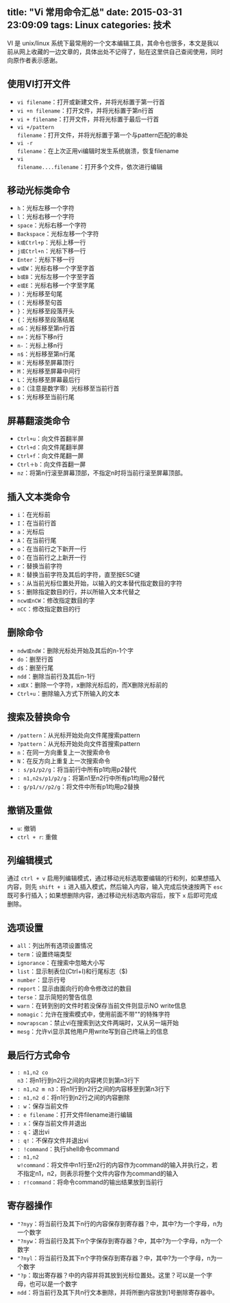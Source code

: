 title: "Vi 常用命令汇总"
date: 2015-03-31 23:09:09
tags: Linux
categories: 技术
---

VI 是 unix/linux 系统下最常用的一个文本编辑工具，其命令也很多，本文是我以前从网上收藏的一边文章的，具体出处不记得了，贴在这里供自己查阅使用，同时向原作者表示感谢。

<!-- more -->

## 使用VI打开文件 

- <code>vi filename</code>：打开或新建文件，并将光标置于第一行首 
- <code>vi +n filename</code>：打开文件，并将光标置于第n行首 
- <code>vi + filename</code>：打开文件，并将光标置于最后一行首 
- <code>vi +/pattern filename</code>：打开文件，并将光标置于第一个与pattern匹配的串处 
- <code>vi -r filename</code>：在上次正用vi编辑时发生系统崩溃，恢复filename 
- <code>vi filename....filename</code>：打开多个文件，依次进行编辑 

## 移动光标类命令

- <code>h</code>：光标左移一个字符 
- <code>l</code>：光标右移一个字符 
- <code>space</code>：光标右移一个字符 
- <code>Backspace</code>：光标左移一个字符 
- <code>k或Ctrl+p</code>：光标上移一行 
- <code>j或Ctrl+n</code>：光标下移一行 
- <code>Enter</code>：光标下移一行 
- <code>w或W</code>：光标右移一个字至字首 
- <code>b或B</code>：光标左移一个字至字首 
- <code>e或E</code>：光标右移一个字至字尾 
- <code>)</code>：光标移至句尾 
- <code>(</code>：光标移至句首 
- <code>}</code>：光标移至段落开头 
- <code>{</code>：光标移至段落结尾 
- <code>nG</code>：光标移至第n行首 
- <code>n+</code>：光标下移n行 
- <code>n-</code>：光标上移n行 
- <code>n$</code>：光标移至第n行尾 
- <code>H</code>：光标移至屏幕顶行 
- <code>M</code>：光标移至屏幕中间行 
- <code>L</code>：光标移至屏幕最后行 
- <code>0</code>：（注意是数字零）光标移至当前行首 
- <code>$</code>：光标移至当前行尾 

## 屏幕翻滚类命令 

- <code>Ctrl+u</code>：向文件首翻半屏 
- <code>Ctrl+d</code>：向文件尾翻半屏 
- <code>Ctrl+f</code>：向文件尾翻一屏 
- <code>Ctrl＋b</code>：向文件首翻一屏 
- <code>nz</code>：将第n行滚至屏幕顶部，不指定n时将当前行滚至屏幕顶部。 

## 插入文本类命令

- <code>i</code>：在光标前 
- <code>I</code>：在当前行首 
- <code>a</code>：光标后 
- <code>A</code>：在当前行尾 
- <code>o</code>：在当前行之下新开一行 
- <code>O</code>：在当前行之上新开一行 
- <code>r</code>：替换当前字符 
- <code>R</code>：替换当前字符及其后的字符，直至按ESC键 
- <code>s</code>：从当前光标位置处开始，以输入的文本替代指定数目的字符 
- <code>S</code>：删除指定数目的行，并以所输入文本代替之 
- <code>ncw或nCW</code>：修改指定数目的字 
- <code>nCC</code>：修改指定数目的行 

## 删除命令 

- <code>ndw或ndW</code>：删除光标处开始及其后的n-1个字 
- <code>do</code>：删至行首 
- <code>d$</code>：删至行尾 
- <code>ndd</code>：删除当前行及其后n-1行 
- <code>x或X</code>：删除一个字符，x删除光标后的，而X删除光标前的 
- <code>Ctrl+u</code>：删除输入方式下所输入的文本 

## 搜索及替换命令 

- <code>/pattern</code>：从光标开始处向文件尾搜索pattern 
- <code>?pattern</code>：从光标开始处向文件首搜索pattern 
- <code>n</code>：在同一方向重复上一次搜索命令 
- <code>N</code>：在反方向上重复上一次搜索命令 
- <code>: s/p1/p2/g</code>：将当前行中所有p1均用p2替代 
- <code>: n1,n2s/p1/p2/g</code>：将第n1至n2行中所有p1均用p2替代 
- <code>: g/p1/s//p2/g</code>：将文件中所有p1均用p2替换 

## 撤销及重做

- `u`: 撤销
- `ctrl + r`: 重做

## 列编辑模式

通过 `ctrl + v` 启用列编辑模式，通过移动光标选取要编辑的行和列，如果想插入内容，则先 `shift + i` 进入插入模式，然后输入内容，输入完成后快速按两下 `esc` 既可多行插入；如果想删除内容，通过移动光标选取内容后，按下 `x` 后即可完成删除。

## 选项设置 

- <code>all</code>：列出所有选项设置情况 
- <code>term</code>：设置终端类型 
- <code>ignorance</code>：在搜索中忽略大小写 
- <code>list</code>：显示制表位(Ctrl+I)和行尾标志（$) 
- <code>number</code>：显示行号 
- <code>report</code>：显示由面向行的命令修改过的数目 
- <code>terse</code>：显示简短的警告信息 
- <code>warn</code>：在转到别的文件时若没保存当前文件则显示NO write信息 
- <code>nomagic</code>：允许在搜索模式中，使用前面不带"\"的特殊字符 
- <code>nowrapscan</code>：禁止vi在搜索到达文件两端时，又从另一端开始 
- <code>mesg</code>：允许vi显示其他用户用write写到自己终端上的信息 

## 最后行方式命令 

- <code>: n1,n2 co n3</code>：将n1行到n2行之间的内容拷贝到第n3行下 
- <code>: n1,n2 m n3</code>：将n1行到n2行之间的内容移至到第n3行下 
- <code>: n1,n2 d</code>：将n1行到n2行之间的内容删除 
- <code>: w</code>：保存当前文件 
- <code>: e filename</code>：打开文件filename进行编辑 
- <code>: x</code>：保存当前文件并退出 
- <code>: q</code>：退出vi 
- <code>: q!</code>：不保存文件并退出vi 
- <code>: !command</code>：执行shell命令command 
- <code>: n1,n2 w!command</code>：将文件中n1行至n2行的内容作为command的输入并执行之，若不指定n1，n2，则表示将整个文件内容作为command的输入 
- <code>: r!command</code>：将命令command的输出结果放到当前行 

## 寄存器操作 

- <code>"?nyy</code>：将当前行及其下n行的内容保存到寄存器？中，其中?为一个字母，n为一个数字 
- <code>"?nyw</code>：将当前行及其下n个字保存到寄存器？中，其中?为一个字母，n为一个数字 
- <code>"?nyl</code>：将当前行及其下n个字符保存到寄存器？中，其中?为一个字母，n为一个数字 
- <code>"?p</code>：取出寄存器？中的内容并将其放到光标位置处。这里？可以是一个字母，也可以是一个数字 
- <code>ndd</code>：将当前行及其下共n行文本删除，并将所删内容放到1号删除寄存器中。
